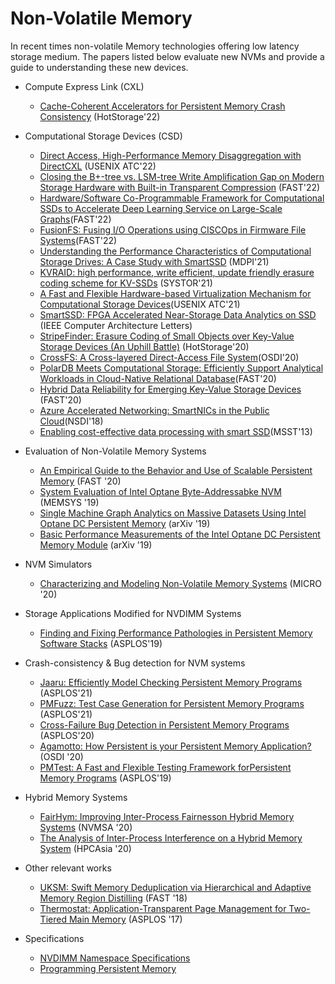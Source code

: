 # Non-Volatile Memory
In recent times non-volatile Memory technologies offering low latency storage medium. The papers listed below evaluate new NVMs and provide a guide to understanding these new devices.

- Compute Express Link (CXL)
    - [Cache-Coherent Accelerators for Persistent Memory Crash Consistency](https://dl.acm.org/doi/pdf/10.1145/3538643.3539752) (HotStorage'22)
- Computational Storage Devices (CSD)
    - [Direct Access, High-Performance Memory Disaggregation with DirectCXL](https://www.usenix.org/system/files/atc22-gouk.pdf) (USENIX ATC'22)
    - [Closing the B+-tree vs. LSM-tree Write Amplification Gap on Modern Storage Hardware with Built-in Transparent Compression](https://www.usenix.org/system/files/fast22-qiao.pdf) (FAST'22)
    - [Hardware/Software Co-Programmable Framework for Computational SSDs to Accelerate Deep Learning Service on Large-Scale Graphs](https://www.usenix.org/system/files/fast22-kwon.pdf)(FAST'22)
    - [FusionFS: Fusing I/O Operations using CISCOps in Firmware File Systems](https://www.usenix.org/system/files/fast22-zhang-jian.pdf)(FAST'22)
    - [Understanding the Performance Characteristics of Computational Storage Drives: A Case Study with SmartSSD](https://www.mdpi.com/2079-9292/10/21/2617) (MDPI'21)
    - [KVRAID: high performance, write efficient, update friendly erasure coding scheme for KV-SSDs](https://dl.acm.org/doi/pdf/10.1145/3456727.3463781?casa_token=VdzLOeNageMAAAAA:mbw[%E2%80%A6]9MXZ50m7oInH7SukC6Lj32StY888RnAD8g7IPuJPB-Pzl9U0a9Ni1yQlL6ZXO0d) (SYSTOR'21)
    - [A Fast and Flexible Hardware-based Virtualization Mechanism for Computational Storage Devices](https://www.usenix.org/system/files/atc21-kwon.pdf)(USENIX ATC'21)
    - [SmartSSD: FPGA Accelerated Near-Storage Data Analytics on SSD](https://ieeexplore.ieee.org/document/9141369) (IEEE Computer Architecture Letters)
    - [StripeFinder: Erasure Coding of Small Objects over Key-Value Storage Devices (An Uphill Battle)](https://www.usenix.org/system/files/hotstorage20_paper_maheshwari_0.pdf) (HotStorage'20)
    - [CrossFS: A Cross-layered Direct-Access File System](https://www.usenix.org/system/files/osdi20-ren.pdf)(OSDI'20)
    - [PolarDB Meets Computational Storage: Efficiently Support Analytical Workloads in Cloud-Native Relational Database](https://www.usenix.org/system/files/fast20-cao_wei.pdf)(FAST'20)
    - [Hybrid Data Reliability for Emerging Key-Value Storage Devices](https://www.usenix.org/system/files/fast20-pitchumani.pdf) (FAST'20)
    - [Azure Accelerated Networking: SmartNICs in the Public Cloud](https://www.usenix.org/system/files/conference/nsdi18/nsdi18-firestone.pdf)(NSDI'18)
    - [Enabling cost-effective data processing with smart SSD](https://ieeexplore.ieee.org/document/6558444)(MSST'13)

- Evaluation of Non-Volatile Memory Systems
    - [An Empirical Guide to the Behavior and Use of Scalable Persistent Memory](https://www.usenix.org/system/files/fast20-yang.pdf) (FAST '20)
    - [System Evaluation of Intel Optane Byte-Addressabke NVM](https://dl.acm.org/doi/pdf/10.1145/3357526.3357568) (MEMSYS '19)
    - [Single Machine Graph Analytics on Massive Datasets Using Intel Optane DC Persistent Memory](https://arxiv.org/pdf/1904.07162) (arXiv '19)
    - [Basic Performance Measurements of the Intel Optane DC Persistent Memory Module](https://arxiv.org/pdf/1903.05714) (arXiv '19)
- NVM Simulators
    - [Characterizing and Modeling Non-Volatile Memory Systems](https://ieeexplore.ieee.org/stamp/stamp.jsp?arnumber=9251957) (MICRO '20)
- Storage Applications Modified for NVDIMM Systems
    - [Finding and Fixing Performance Pathologies in Persistent Memory Software Stacks](https://cseweb.ucsd.edu/~juk146/papers/ASPLOS2019-APP.pdf) (ASPLOS'19)
- Crash-consistency & Bug detection for NVM systems
    - [Jaaru: Efficiently Model Checking Persistent Memory Programs](https://web.cs.ucla.edu/~harryxu/papers/jaaru-asplos21.pdf) (ASPLOS'21)
    - [PMFuzz: Test Case Generation for Persistent Memory Programs](https://dl.acm.org/doi/pdf/10.1145/3445814.3446691) (ASPLOS'21)
    - [Cross-Failure Bug Detection in Persistent Memory Programs](https://www.sihangliu.com/docs/liu_asplos20.pdf) (ASPLOS'20)
    - [Agamotto: How Persistent is your Persistent Memory Application?](https://www.usenix.org/system/files/osdi20-neal.pdf) (OSDI '20)
    - [PMTest: A Fast and Flexible Testing Framework forPersistent Memory Programs](https://dl.acm.org/doi/pdf/10.1145/3297858.3304015) (ASPLOS'19)
- Hybrid Memory Systems
    - [FairHym: Improving Inter-Process Fairnesson Hybrid Memory Systems](https://ieeexplore.ieee.org/abstract/document/9188184) (NVMSA '20)
    - [The Analysis of Inter-Process Interference on a Hybrid Memory System](https://dl.acm.org/doi/pdf/10.1145/3373271.3373272?casa_token=ID5euA57qncAAAAA:3ZBdIwtSdgP4rCA_rjU6PlfnKqY558NFOuiCZm_iYAUyYgx4RQhflV41MdBauBkqJnMNUmTMjR3AGA) (HPCAsia '20)
- Other relevant works
    - [UKSM: Swift Memory Deduplication via Hierarchical and Adaptive Memory Region Distilling](https://www.usenix.org/system/files/conference/fast18/fast18-xia.pdf) (FAST '18)
    - [Thermostat: Application-Transparent Page Management for Two-Tiered Main Memory](https://web.eecs.umich.edu/~twenisch/papers/asplos17.pdf) (ASPLOS '17)
- Specifications
    - [NVDIMM Namespace Specifications](https://pmem.io/documents/NVDIMM_Namespace_Spec.pdf)
    - [Programming Persistent Memory](https://library.oapen.org/handle/20.500.12657/22836)
